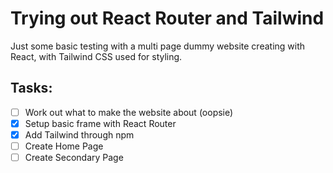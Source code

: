 # Trying out React Router and Tailwind

Just some basic testing with a multi page dummy website creating with React, with Tailwind CSS used for styling.

## Tasks:
- [ ] Work out what to make the website about (oopsie)
- [x] Setup basic frame with React Router
- [x] Add Tailwind through npm
- [ ] Create Home Page
- [ ] Create Secondary Page
